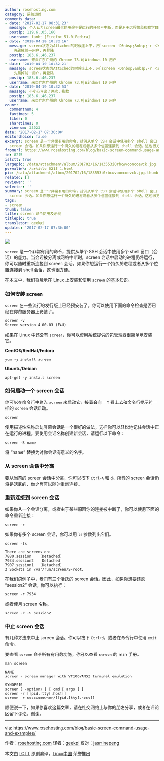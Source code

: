 ```yaml
---
author: rosehosting.com
category: 系统运维
comments_data:
- date: '2017-02-17 08:31:23'
  message: 个人认为screen最大的用途不是运行的任务不中断，而是用于远程协助和教学目的，这可以让被协助者和学员清楚看到你的每一步操作。
  postip: 119.6.105.160
  username: fanbt [Firefox 51.0|Fedora]
- date: '2019-04-19 10:32:16'
  message: screen状态为Attached的时候连上不，用`screen -D&nbsp;&nbsp;-r ＜session-id&gt;`，-D -r
    先踢掉前一用户，再登陆
  postip: 183.6.146.237
  username: 来自广东广州的 Chrome 73.0|Windows 10 用户
- date: '2019-04-19 10:32:21'
  message: screen状态为Attached的时候连上不，用`screen -D&nbsp;&nbsp;-r ＜session-id&gt;`，-D -r
    先踢掉前一用户，再登陆
  postip: 183.6.146.237
  username: 来自广东广州的 Chrome 73.0|Windows 10 用户
- date: '2019-04-19 10:32:53'
  message: 不小心评论了两次，抱歉
  postip: 183.6.146.237
  username: 来自广东广州的 Chrome 73.0|Windows 10 用户
count:
  commentnum: 4
  favtimes: 5
  likes: 0
  sharetimes: 0
  viewnum: 32523
date: '2017-02-17 07:30:00'
editorchoice: false
excerpt: screen 是一个非常有用的命令，提供从单个 SSH 会话中使用多个 shell 窗口（会话）的能力。当会话被分离或网络中断时，screen 会话中启动的进程仍将运行，你可以随时重新连接到
  screen 会话。如果你想运行一个持久的进程或者从多个位置连接到 shell 会话，这也很方便。
fromurl: https://www.rosehosting.com/blog/basic-screen-command-usage-and-examples/
id: 8215
islctt: true
largepic: /data/attachment/album/201702/16/183553i0rbcwvooncoevck.jpg
permalink: /article-8215-1.html
pic: /data/attachment/album/201702/16/183553i0rbcwvooncoevck.jpg.thumb.jpg
related: []
reviewer: ''
selector: ''
summary: screen 是一个非常有用的命令，提供从单个 SSH 会话中使用多个 shell 窗口（会话）的能力。当会话被分离或网络中断时，screen 会话中启动的进程仍将运行，你可以随时重新连接到
  screen 会话。如果你想运行一个持久的进程或者从多个位置连接到 shell 会话，这也很方便。
tags:
- screen
thumb: false
title: screen 命令使用及示例
titlepic: true
translator: geekpi
updated: '2017-02-17 07:30:00'
---
```


![](/data/attachment/album/201702/16/183553i0rbcwvooncoevck.jpg)


`screen` 是一个非常有用的命令，提供从单个 SSH 会话中使用多个 shell 窗口（会话）的能力。当会话被分离或网络中断时，screen 会话中启动的进程仍将运行，你可以随时重新连接到 screen 会话。如果你想运行一个持久的进程或者从多个位置连接到 shell 会话，这也很方便。


在本文中，我们将展示在 Linux 上安装和使用 `screen` 的基本知识。


### 如何安装 screen


`screen` 在一些流行的发行版上已经预安装了。你可以使用下面的命令检查是否已经在你的服务器上安装了。



```
screen -v
Screen version 4.00.03 (FAU)

```

如果在 Linux 中还没有 `screen`，你可以使用系统提供的包管理器很简单地安装它。


**CentOS/RedHat/Fedora**



```
yum -y install screen

```

**Ubuntu/Debian**



```
apt-get -y install screen

```

### 如何启动一个 screen 会话


你可以在命令行中输入 `screen` 来启动它，接着会有一个看上去和命令行提示符一样的 `screen` 会话启动。



```
screen

```

使用描述性名称启动屏幕会话是一个很好的做法，这样你可以轻松地记住会话中正在运行的进程。要使用会话名称创建新会话，请运行以下命令：



```
screen -S name

```

将 “name” 替换为对你会话有意义的名字。


### 从 screen 会话中分离


要从当前的 screen 会话中分离，你可以按下 `Ctrl-A` 和 `d`。所有的 screen 会话仍将是活跃的，你之后可以随时重新连接。


### 重新连接到 screen 会话


如果你从一个会话分离，或者由于某些原因你的连接被中断了，你可以使用下面的命令重新连接：



```
screen -r

```

如果你有多个 screen 会话，你可以用 `ls` 参数列出它们。



```
screen -ls

There are screens on:
7880.session    (Detached)
7934.session2   (Detached)
7907.session1   (Detached)
3 Sockets in /var/run/screen/S-root.
```

在我们的例子中，我们有三个活跃的 screen 会话。因此，如果你想要还原 “session2” 会话，你可以执行：



```
screen -r 7934

```

或者使用 screen 名称。



```
screen -r -S session2

```

### 中止 screen 会话


有几种方法来中止 screen 会话。你可以按下 `Ctrl+d`，或者在命令行中使用 `exit` 命令。


要查看 `screen` 命令所有有用的功能，你可以查看 `screen` 的 man 手册。



```
man screen

NAME
screen - screen manager with VT100/ANSI terminal emulation

SYNOPSIS
screen [ -options ] [ cmd [ args ] ]
screen -r [[pid.]tty[.host]]
screen -r sessionowner/[[pid.]tty[.host]]

```

顺便说一下，如果你喜欢这篇文章，请在社交网络上与你的朋友分享，或者在评论区留下评论。谢谢。




---


via: <https://www.rosehosting.com/blog/basic-screen-command-usage-and-examples/>


作者：[rosehosting.com](https://www.rosehosting.com/blog/basic-screen-command-usage-and-examples/) 译者：[geekpi](https://github.com/geekpi) 校对：[jasminepeng](https://github.com/jasminepeng)


本文由 [LCTT](https://github.com/LCTT/TranslateProject) 原创编译，[Linux中国](https://linux.cn/) 荣誉推出